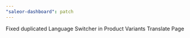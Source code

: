 ```yaml
---
"saleor-dashboard": patch
---
```


Fixed duplicated Language Switcher in Product Variants Translate Page
